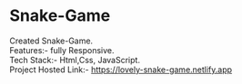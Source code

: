 # Snake-Game                                                                                                                                                              
Created Snake-Game.                                                                                                                                                       
Features:- fully Responsive.                                                                                                                                             
Tech Stack:- Html,Css, JavaScript.                                                                                                                                       
Project Hosted Link:- https://lovely-snake-game.netlify.app

